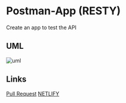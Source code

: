 # Postman-App (RESTY)

Create an app to test the API 

## UML

![uml]()

## Links

[Pull Request]()
[NETLIFY]()